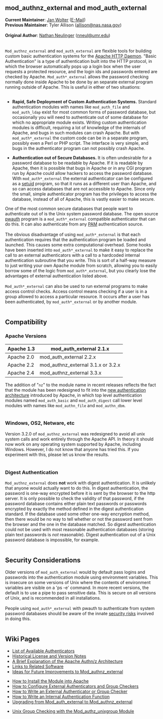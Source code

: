 ## mod\_authnz\_external and mod\_auth\_external ##

**Current Maintainer**: [Jan Wolter](http://unixpapa.com) ([E-Mail](http://www.unixpapa.com/white.cgi))
<br>
<b>Previous Maintainer</b>: Tyler Allison (allison@nas.nasa.gov)<br>
<br>
<b>Original Author</b>: <a href='http://www.unixtools.org/~nneul/'>Nathan Neulinger</a> (nneul@umr.edu)<br>
<br>
<br>
<code>Mod_authnz_external</code> and <code>mod_auth_external</code> are flexible tools for building custom basic authentication systems for the <a href='http://httpd.apache.org'>Apache HTTP Daemon</a>.  "Basic Authentication" is a type of authentication built into the HTTP protocol, in which the browser automatically pops up a login box when the user requests a protected resource, and the login ids and passwords entered are checked by Apache. <code>Mod_auth*_external</code> allows the password checking normally done inside Apache to be done by an separate external program running outside of Apache.  This is useful in either of two situations:<br>
<br>
<ul><li><b>Rapid, Safe Deployment of Custom Authentication Systems.</b>  Standard authentication modules with names like <code>mod_auth_file</code> and <code>mod_auth_ldap</code> exist for most common forms of password database, but occasionally you will need to authenticate out of some database for which no appropriate module exists.  Writing custom authentication modules is difficult, requiring a lot of knowledge of the internals of Apache, and bugs in such modules can crash Apache.  But with <code>mod_auth*_external</code> the custom code can be in a separate program, possibly even a Perl or PHP script.  The interface is very simple, and bugs in the authenticator program can not possibly crash Apache.</li></ul>

<ul><li><b>Authentication out of Secure Databases.</b> It is often undesirable for a password database to be readable by Apache.  If it is readable by Apache, then it is possible that bugs in Apache or in any CGI program run by Apache could allow hackers to access the password database.  With <code>mod_auth*_external</code> the external authenticator can be configured as a <a href='http://en.wikipedia.org/wiki/Setuid'>setuid</a> program, so that it runs as a different user than Apache, and so can access databases that are not accessible to Apache. Since only the small, simple authenticator program has the privileges to access the database, instead of all of Apache, this is vastly easier to make secure.</li></ul>

One of the most common secure databases that people want to authenticate out of is the Unix system password database.  The open source <a href='http://code.google.com/p/pwauth/'>pwauth</a> program is a <code>mod_auth*_external</code> compatible authenticator that can do this.  It can also authenticate from any <a href='http://en.wikipedia.org/wiki/Pluggable_Authentication_Modules'>PAM</a> authentication source.<br>
<br>
The obvious disadvantage of using <code>mod_auth*_external</code> is that each authentication requires that the authentication program be loaded and launched.  This causes some extra computational overhead.  Some hooks have been inserted into <code>mod_auth*_external</code> to make it easy to replace the call to an external authenticators with a call to a hardcoded internal authentication subroutine that you write.  This is sort of a half-way measure to just writing your own Apache module from scratch, allowing you to easily borrow some of the logic from <code>mod_auth*_external</code>, but you clearly lose the advantages of external authentication listed above.<br>
<br>
<code>Mod_auth*_external</code> can also be used to run external programs to make access control checks.  Access control means checking if a user is in a group allowed to access a particular resource.  It occurs after a user has been authenticated, by <code>mod_auth*_external</code> or by another module.<br>
<br>
<h2>Compatibility</h2>

<h3>Apache Versions</h3>

<table><thead><th> Apache 1.3 </th><th> mod_auth_external 2.1.x </th></thead><tbody>
<tr><td> Apache 2.0 </td><td> mod_auth_external 2.2.x </td></tr>
<tr><td> Apache 2.2 </td><td> mod_authnz_external 3.1.x or 3.2.x </td></tr>
<tr><td> Apache 2.4 </td><td> mod_authnz_external 3.3.x </td></tr></tbody></table>

The addition of "<code>nz</code>" to the module name in recent releases reflects the fact that the module has been redesigned to fit into the <a href='AuthNZ.md'>new authentication architecture</a> introduced by Apache, in which top level authentication modules named <code>mod_auth_basic</code> and <code>mod_auth_digest</code> call lower level modules with names like <code>mod_authn_file</code> and <code>mod_authn_dbm</code>.<br>
<br>
<h3>Windows, OS2, Netware, etc</h3>
Version 3.2.0 of <code>mod_authnz_external</code> was redesigned to avoid all unix system calls and work entirely through the Apache API.  In theory it should now work on any operating system supported by Apache, including Windows.  However, I do not know that anyone has tried this.  If you experiment with this, please let us know the results.<br>
<br>
<h3>Digest Authentication</h3>
<code>Mod_authnz_external</code> does <b>not</b> work with digest authentication.  It is unlikely that anyone would actually want to do this.  In digest authentication, the password is one-way encrypted before it is sent by the browser to the http server. It is only possible to check the validity of that password, if the password database contains either plain text passwords or passwords encrypted by exactly the method defined in the digest authentication standard.  If the database used some other one-way encryption method, then there would be no way to tell whether or not the password sent from the browser and the one in the database matched. So digest authentication could not be used with most reasonable authentication databases (storing plain text passwords is <i>not</i> reasonable). Digest authentication out of a Unix password database is impossible, for example.<br>
<br>
<h2>Security Considerations</h2>
Older versions of <code>mod_auth_external</code> would by default pass logins and passwords into the authentication module using environment variables.  This is insecure on some versions of Unix where the contents of environment variables are visible on a 'ps -e' command.  In more recent versions, the default is to use a pipe to pass sensitive data.  This is secure on all versions of Unix, and is recommended in all installations.<br>
<br>
People using <code>mod_auth*_external</code> with pwauth to authenticate from system password databases should be aware of the innate <a href='http://code.google.com/p/pwauth/wiki/Risks'>security risks</a> involved in doing this.<br>
<br>
<h2>Wiki Pages</h2>
<ul><li><a href='AuthList.md'>List of Available Authenticators</a>
</li><li><a href='HistoryNotes.md'>Historical License and Version Notes</a>
</li><li><a href='AuthNZ.md'>A Brief Explanation of the Apache Authn/z Architecture</a>
</li><li><a href='Links.md'>Links to Related Software</a>
</li><li><a href='FutureFeatures.md'>Ideas for Future Improvements to Mod_authnz_external</a></li></ul>

<ul><li><a href='Installation.md'>How to Install the Module into Apache</a>
</li><li><a href='Configuration.md'>How to Configure External Authenticators and Group Checkers</a>
</li><li><a href='AuthHowTo.md'>How to Write an External Authenticator or Group Checker</a>
</li><li><a href='HardCode.md'>How to Write an Internal Authentication Function</a>
</li><li><a href='UpgradeToNZ.md'>Upgrading from Mod_auth_external to Mod_authnz_external</a></li></ul>

<ul><li><a href='ModAuthzUnixGroup.md'>Unix Group Checking with the Mod_authz_unixgroup Module</a>